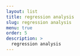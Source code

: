 ```yaml
---
layout: list
title: regression analysis
slug: regression analysis
menu: true
order: 5
description: >
  regression analysis
---
```

